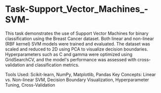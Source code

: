 # Task-Support_Vector_Machines_-SVM-
This task demonstrates the use of Support Vector Machines for binary classification using the Breast Cancer dataset. Both linear and non-linear (RBF kernel) SVM models were trained and evaluated. The dataset was scaled and reduced to 2D using PCA to visualize decision boundaries. Hyperparameters such as C and gamma were optimized using GridSearchCV, and the model's performance was assessed with cross-validation and classification metrics.

Tools Used: Scikit-learn, NumPy, Matplotlib, Pandas
Key Concepts: Linear vs. Non-linear SVM, Decision Boundary Visualization, Hyperparameter Tuning, Cross-Validation

